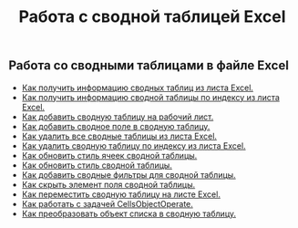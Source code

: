 ﻿---
title: Работа с сводной таблицей Excel
second_title: Aspose.Cells Cloud Documen
linktitle: Сводная таблица
type: docs
url: /ru/pivottables/
aliases: [/working-with-pivot-tables/]
keywords: Working with pivot table on an Excel worksheet
description: Как заставить облачные REST API Aspose.Cells работать со сводной таблицей на листе Excel. SDK поддерживает различные языки разработки, включая Android, C#, Go, Java, NodeJS, Perl, PHP, Python, Ruby и Swift.
weight: 100
kwords: Excel, Office Облако, REST API, Электронная таблица, PDF, CSV, Json, Markdown, Сводные таблицы
---
## Работа со сводными таблицами в файле Excel

- [Как получить информацию сводных таблиц из листа Excel.](/cells/ru/pivot-tables/get-all/)
- [Как получить информацию сводной таблицы по индексу из листа Excel.](/cells/ru/pivot-tables/get/)
- [Как добавить сводную таблицу на рабочий лист.](/cells/ru/pivot-tables/add/)
- [Как добавить сводное поле в сводную таблицу.](/cells/ru/pivot-tables/add-pivot-field/)
- [Как удалить все сводные таблицы из листа Excel.](/cells/ru/pivot-tables/clear/)
- [Как удалить сводную таблицу по индексу из листа Excel.](/cells/ru/pivot-tables/delete/)
- [Как обновить стиль ячеек сводной таблицы.](/cells/ru/pivot-tables/format/)
- [Как обновить стиль сводной таблицы.](/cells/ru/pivot-tables/format-all/)
- [Как добавить сводные фильтры для сводной таблицы.](/cells/ru/pivot-tables/add-filters/)
- [Как скрыть элемент поля сводной таблицы.](/cells/ru/pivot-tables/hide-pivot-field-item/)
- [Как переместить сводную таблицу на листе Excel.](/cells/ru/pivot-tables/move/)
- [Как работать с задачей CellsObjectOperate.](/cells/ru/working-with-pivot-table-using-cellsobjectoperate-task/)
- [Как преобразовать объект списка в сводную таблицу.](/cells/ru/pivot-tables/convert-table-to-pivottable/)
